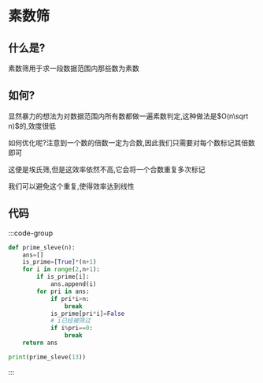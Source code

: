 # 素数筛

## 什么是? 

素数筛用于求一段数据范围内那些数为素数

## 如何?

显然暴力的想法为对数据范围内所有数都做一遍素数判定,这种做法是$O(n\sqrt n)$的,效度很低

如何优化呢?注意到一个数的倍数一定为合数,因此我们只需要对每个数标记其倍数即可

这便是埃氏筛,但是这效率依然不高,它会将一个合数重复多次标记

我们可以避免这个重复,使得效率达到线性

## 代码

:::code-group

```py
def prime_sleve(n):
    ans=[]
    is_prime=[True]*(n+1)
    for i in range(2,n+1):
        if is_prime[i]:
            ans.append(i)
        for pri in ans:
            if pri*i>n:
                break
            is_prime[pri*i]=False
            # i已经被筛过
            if i%pri==0:
                break
    return ans

print(prime_sleve(13))
```

:::